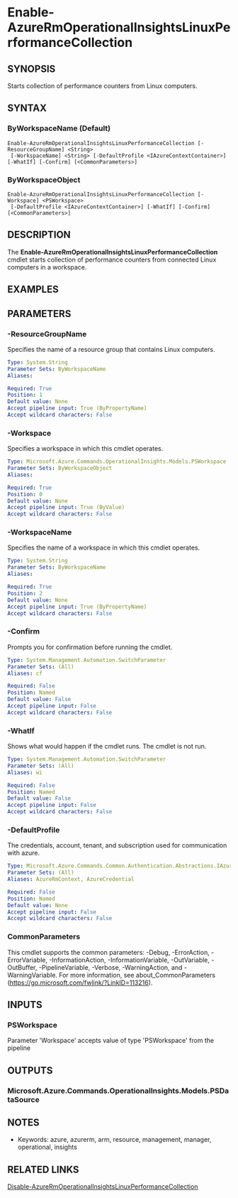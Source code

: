 ﻿---
external help file: Microsoft.Azure.Commands.OperationalInsights.dll-Help.xml
Module Name: AzureRM.OperationalInsights
ms.assetid: 10141D75-B58D-42B0-B0A6-92FF630E534C
online version:
schema: 2.0.0
content_git_url: https://github.com/Azure/azure-powershell/blob/preview/src/ResourceManager/OperationalInsights/Commands.OperationalInsights/help/Enable-AzureRmOperationalInsightsLinuxPerformanceCollection.md
original_content_git_url: https://github.com/Azure/azure-powershell/blob/preview/src/ResourceManager/OperationalInsights/Commands.OperationalInsights/help/Enable-AzureRmOperationalInsightsLinuxPerformanceCollection.md
---

# Enable-AzureRmOperationalInsightsLinuxPerformanceCollection

## SYNOPSIS
Starts collection of performance counters from Linux computers.

## SYNTAX

### ByWorkspaceName (Default)
```
Enable-AzureRmOperationalInsightsLinuxPerformanceCollection [-ResourceGroupName] <String>
 [-WorkspaceName] <String> [-DefaultProfile <IAzureContextContainer>] [-WhatIf] [-Confirm] [<CommonParameters>]
```

### ByWorkspaceObject
```
Enable-AzureRmOperationalInsightsLinuxPerformanceCollection [-Workspace] <PSWorkspace>
 [-DefaultProfile <IAzureContextContainer>] [-WhatIf] [-Confirm] [<CommonParameters>]
```

## DESCRIPTION
The **Enable-AzureRmOperationalInsightsLinuxPerformanceCollection** cmdlet starts collection of performance counters from connected Linux computers in a workspace.

## EXAMPLES

## PARAMETERS

### -ResourceGroupName
Specifies the name of a resource group that contains Linux computers.

```yaml
Type: System.String
Parameter Sets: ByWorkspaceName
Aliases: 

Required: True
Position: 1
Default value: None
Accept pipeline input: True (ByPropertyName)
Accept wildcard characters: False
```

### -Workspace
Specifies a workspace in which this cmdlet operates.

```yaml
Type: Microsoft.Azure.Commands.OperationalInsights.Models.PSWorkspace
Parameter Sets: ByWorkspaceObject
Aliases: 

Required: True
Position: 0
Default value: None
Accept pipeline input: True (ByValue)
Accept wildcard characters: False
```

### -WorkspaceName
Specifies the name of a workspace in which this cmdlet operates.

```yaml
Type: System.String
Parameter Sets: ByWorkspaceName
Aliases: 

Required: True
Position: 2
Default value: None
Accept pipeline input: True (ByPropertyName)
Accept wildcard characters: False
```

### -Confirm
Prompts you for confirmation before running the cmdlet.

```yaml
Type: System.Management.Automation.SwitchParameter
Parameter Sets: (All)
Aliases: cf

Required: False
Position: Named
Default value: False
Accept pipeline input: False
Accept wildcard characters: False
```

### -WhatIf
Shows what would happen if the cmdlet runs.
The cmdlet is not run.

```yaml
Type: System.Management.Automation.SwitchParameter
Parameter Sets: (All)
Aliases: wi

Required: False
Position: Named
Default value: False
Accept pipeline input: False
Accept wildcard characters: False
```

### -DefaultProfile
The credentials, account, tenant, and subscription used for communication with azure.

```yaml
Type: Microsoft.Azure.Commands.Common.Authentication.Abstractions.IAzureContextContainer
Parameter Sets: (All)
Aliases: AzureRmContext, AzureCredential

Required: False
Position: Named
Default value: None
Accept pipeline input: False
Accept wildcard characters: False
```

### CommonParameters
This cmdlet supports the common parameters: -Debug, -ErrorAction, -ErrorVariable, -InformationAction, -InformationVariable, -OutVariable, -OutBuffer, -PipelineVariable, -Verbose, -WarningAction, and -WarningVariable. For more information, see about_CommonParameters (https://go.microsoft.com/fwlink/?LinkID=113216).

## INPUTS

### PSWorkspace
Parameter 'Workspace' accepts value of type 'PSWorkspace' from the pipeline

## OUTPUTS

### Microsoft.Azure.Commands.OperationalInsights.Models.PSDataSource

## NOTES
* Keywords: azure, azurerm, arm, resource, management, manager, operational, insights

## RELATED LINKS

[Disable-AzureRmOperationalInsightsLinuxPerformanceCollection](./Disable-AzureRmOperationalInsightsLinuxPerformanceCollection.md)


